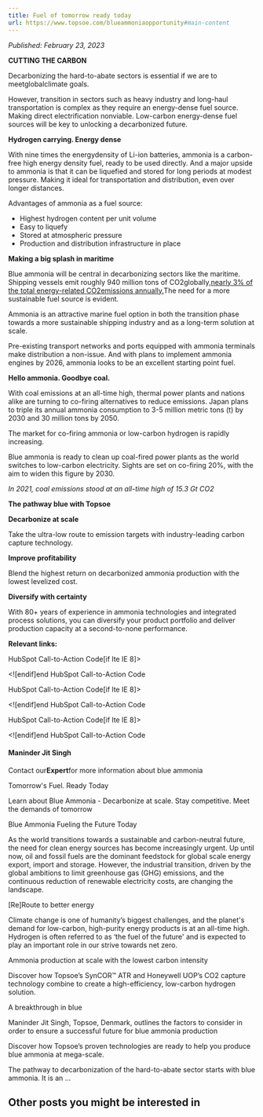 ```yaml
---
title: Fuel of tomorrow ready today
url: https://www.topsoe.com/blueammoniaopportunity#main-content
---
```


*Published: February 23, 2023*

**CUTTING THE CARBON**

Decarbonizing the hard-to-abate sectors is essential if we are to meetglobalclimate goals.

However, transition in sectors such as heavy industry and long-haul transportation is complex as they require an energy-dense fuel source. Making direct electrification nonviable. Low-carbon energy-dense fuel sources will be key to unlocking a decarbonized future.

**Hydrogen carrying. Energy dense**

With nine times the energydensity of Li-ion batteries, ammonia is a carbon-free high energy density fuel, ready to be used directly. And a major upside to ammonia is that it can be liquefied and stored for long periods at modest pressure. Making it ideal for transportation and distribution, even over longer distances.

Advantages of ammonia as a fuel source:

- Highest hydrogen content per unit volume
- Easy to liquefy
- Stored at atmospheric pressure
- Production and distribution infrastructure in place

**Making a big splash in maritime**

Blue ammonia will be central in decarbonizing sectors like the maritime. Shipping vessels emit roughly 940 million tons of CO2globally,[nearly 3% of the total energy-related CO2emissions annually.](https://www.ukri.org/news/shipping-industry-reduces-carbon-emissions-with-space-technology/)The need for a more sustainable fuel source is evident.

Ammonia is an attractive marine fuel option in both the transition phase towards a more sustainable shipping industry and as a long-term solution at scale.

Pre-existing transport networks and ports equipped with ammonia terminals make distribution a non-issue. And with plans to implement ammonia engines by 2026, ammonia looks to be an excellent starting point fuel.

**Hello ammonia. Goodbye coal.**

With coal emissions at an all-time high, thermal power plants and nations alike are turning to co-firing alternatives to reduce emissions. Japan plans to triple its annual ammonia consumption to 3-5 million metric tons (t) by 2030 and 30 million tons by 2050.

The market for co-firing ammonia or low-carbon hydrogen is rapidly increasing.

Blue ammonia is ready to clean up coal-fired power plants as the world switches to low-carbon electricity. Sights are set on co-firing 20%, with the aim to widen this figure by 2030.

*In 2021, coal emissions stood at an all-time high of 15.3 Gt CO2*

**The pathway blue with Topsoe**

**Decarbonize at scale**

Take the ultra-low route to emission targets with industry-leading carbon capture technology.

**Improve profitability**

Blend the highest return on decarbonized ammonia production with the lowest levelized cost.

**Diversify with certainty**

With 80+ years of experience in ammonia technologies and integrated process solutions, you can diversify your product portfolio and deliver production capacity at a second-to-none performance.

**Relevant links:**

HubSpot Call-to-Action Code[if lte IE 8]><div id="hs-cta-ie-element"></div><![endif][](https://cta-redirect.hubspot.com/cta/redirect/2115834/1958a67e-d01e-4053-9f5e-21f0f375c51c)end HubSpot Call-to-Action Code

HubSpot Call-to-Action Code[if lte IE 8]><div id="hs-cta-ie-element"></div><![endif][](https://cta-redirect.hubspot.com/cta/redirect/2115834/c6b26c3b-4b86-4620-be31-4e8d621fb8dc)end HubSpot Call-to-Action Code

HubSpot Call-to-Action Code[if lte IE 8]><div id="hs-cta-ie-element"></div><![endif][](https://cta-redirect.hubspot.com/cta/redirect/2115834/39f4f4f8-d296-4a1a-b11f-1e813e48894d)end HubSpot Call-to-Action Code

#### Maninder Jit Singh

Contact our**Expert**for more information about blue ammonia

Tomorrow's Fuel. Ready Today

Learn about Blue Ammonia - Decarbonize at scale. Stay competitive. Meet the demands of tomorrow

Blue Ammonia Fueling the Future Today

As the world transitions towards a sustainable  and carbon-neutral future, the need for clean  energy sources has become increasingly urgent.  Up until now, oil and fossil fuels are the dominant  feedstock for global scale energy export, import  and storage. However, the industrial transition,  driven by the global ambitions to limit greenhouse  gas (GHG) emissions, and the continuous reduction  of renewable electricity costs, are changing the  landscape.

[Re]Route to better energy

Climate change is one of humanity’s biggest challenges, and the planet's demand for  low-carbon, high-purity energy products is at an all-time high. Hydrogen is often referred  to as ‘the fuel of the future' and is expected to play an important role in our strive towards  net zero.

Ammonia production at scale with the lowest carbon intensity

Discover how Topsoe’s SynCOR™ ATR and Honeywell UOP’s CO2 capture technology combine to create a high-efficiency, low-carbon hydrogen solution.

A breakthrough in blue

Maninder Jit Singh, Topsoe, Denmark, outlines the factors to consider in order to ensure a successful future for blue ammonia production

Discover how Topsoe’s proven technologies are ready to help you produce blue ammonia at mega-scale.

The pathway to decarbonization of the hard-to-abate sector starts with blue ammonia. It is an ...

## Other posts you might be interested in